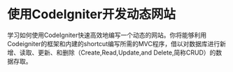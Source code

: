 # 使用CodeIgniter开发动态网站

学习如何使用CodeIgniter快速高效地编写一个动态的网站。你将能够利用Codeigniter的框架和内建的shortcut编写所需的MVC程序，借以对数据库进行新增、读取、更新、和删除（Create,Read,Update,and Delete,简称CRUD）的数据存取。
